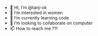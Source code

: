 - 👋 Hi, I’m @tanj-ok
- 👀 I’m interested in women
- 🌱 I’m currently learning code
- 💞️ I’m looking to collaborate on computer
- 📫 How to reach me ??!

<!---
tanj-ok/tanj-ok is a ✨ special ✨ repository because its `README.md` (this file) appears on your GitHub profile.
You can click the Preview link to take a look at your changes.
--->

